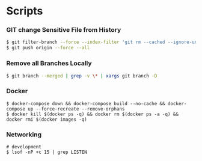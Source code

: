 # Scripts

### GIT change Sensitive File from History
````bash
$ git filter-branch --force --index-filter 'git rm --cached --ignore-unmatch bitbucket_ris.pub' --prune-empty --tag-name-filter cat -- --all
$ git push origin --force --all
````

### Remove all Branches Locally
````bash
$ git branch --merged | grep -v \* | xargs git branch -D
````

### Docker
````
$ docker-compose down && docker-compose build --no-cache && docker-compose up --force-recreate --remove-orphans
$ docker kill $(docker ps -q) && docker rm $(docker ps -a -q) && docker rmi $(docker images -q) 
````

### Networking

```
# development
$ lsof -nP +c 15 | grep LISTEN
```